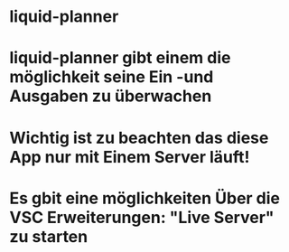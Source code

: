 ﻿# liquid-planner
# liquid-planner gibt einem die möglichkeit seine Ein -und Ausgaben zu überwachen

# Wichtig ist zu beachten das diese App nur mit Einem Server läuft!

# Es gbit eine möglichkeiten Über die VSC Erweiterungen: "Live Server" zu starten 
